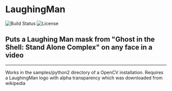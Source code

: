 # LaughingMan

![Build Status](https://github.com/Snowda/LaughingMan/workflows/Build/badge.svg)
![License](https://img.shields.io/github/license/Snowda/LaughingMan)

## Puts a Laughing Man mask from "Ghost in the Shell: Stand Alone Complex" on any face in a video

----------------

Works in the samples/python2 directory of a OpenCV installation. 
Requires a LaughingMan logo with alpha transparency which was downloaded from wikipedia
